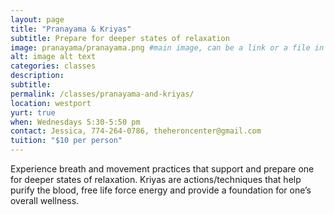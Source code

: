 ```yaml
---
layout: page
title: "Pranayama & Kriyas"
subtitle: Prepare for deeper states of relaxation
image: pranayama/pranayama.png #main image, can be a link or a file in assets/img/portfolio
alt: image alt text
categories: classes
description:
subtitle:
permalink: /classes/pranayama-and-kriyas/
location: westport
yurt: true
when: Wednesdays 5:30-5:50 pm
contact: Jessica, 774-264-0786, theheroncenter@gmail.com
tuition: "$10 per person"
---
```


Experience breath and movement practices that support and prepare one for deeper states of relaxation. Kriyas are actions/techniques that help purify the blood, free life force energy and provide a foundation for one’s overall wellness. 
